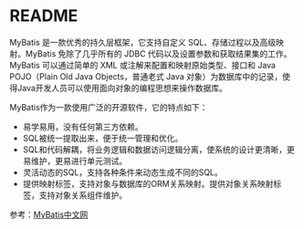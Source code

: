 # README

MyBatis 是一款优秀的持久层框架，它支持自定义 SQL、存储过程以及高级映射。MyBatis 免除了几乎所有的 JDBC 代码以及设置参数和获取结果集的工作。MyBatis 可以通过简单的 XML 或注解来配置和映射原始类型、接口和 Java POJO（Plain Old Java Objects，普通老式 Java 对象）为数据库中的记录，使得Java开发人员可以使用面向对象的编程思想来操作数据库。

MyBatis作为一款使用广泛的开源软件，它的特点如下：

-   易学易用，没有任何第三方依赖。
-   SQL被统一提取出来，便于统一管理和优化。
-   SQL和代码解耦，将业务逻辑和数据访问逻辑分离，使系统的设计更清晰，更易维护，更易进行单元测试。
-   灵活动态的SQL，支持各种条件来动态生成不同的SQL。
-   提供映射标签，支持对象与数据库的ORM关系映射。提供对象关系映射标签，支持对象关系组件维护。

参考：[MyBatis中文网](https://mybatis.net.cn/)
